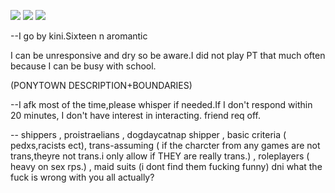 ![](https://64.media.tumblr.com/7098c7f7209f7380dbee28076d0a2f42/555c4b73ed8c0b3e-f8/s540x810/0047b0f86dd268ab165084b9467c87035f842b12.pnj)
![](https://64.media.tumblr.com/9d267fad0bfb0c74bd8979cd068644dc/9bf742512d8584c5-d6/s1280x1920/b01e8d43f14de6200fdf1e08fb3120832bfeea40.pnj)
![](https://64.media.tumblr.com/7098c7f7209f7380dbee28076d0a2f42/555c4b73ed8c0b3e-f8/s540x810/0047b0f86dd268ab165084b9467c87035f842b12.pnj)

--I go by kini.Sixteen n aromantic 

I can be unresponsive and dry so be aware.I did not play PT that much often because I can be busy with school. 

(PONYTOWN DESCRIPTION+BOUNDARIES)

--I afk most of the time,please whisper if needed.If I don't respond within 20 minutes, I don't have interest in interacting. friend req off. 

-- shippers , proistraelians , dogdaycatnap shipper , basic criteria ( pedxs,racists ect), trans-assuming ( if the charcter from any games are not trans,theyre not trans.i only allow if THEY are really trans.) , roleplayers ( heavy on sex rps.) , maid suits (i dont find them fucking funny) dni what the fuck is wrong with you all actually? 
